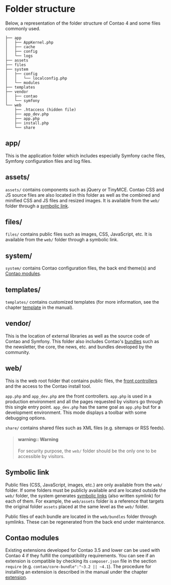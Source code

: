 # Folder structure

Below, a representation of the folder structure of Contao 4 and some files
commonly used.

```
├── app
│   ├── AppKernel.php
│   ├── cache
│   ├── config
│   └── logs
├── assets
├── files
├── system
│   ├── config
│   │   └── localconfig.php
│   └── modules
├── templates
├── vendor
│   ├── contao
│   └── symfony
└── web
    ├── .htaccess (hidden file)
    ├── app_dev.php
    ├── app.php
    ├── install.php
    └── share
```

## app/

This is the application folder which includes especially Symfony cache files,
Symfony configuration files and log files.


## assets/

`assets/` contains components such as jQuery or TinyMCE. Contao CSS and JS
source files are also located in this folder as well as the combined and
minified CSS and JS files and resized images. It is available from the `web/`
folder through a [symbolic link][1].


## files/

`files/` contains public files such as images, CSS, JavaScript, etc. It is
available from the `web/` folder through a symbolic link.


## system/

`system/` contains Contao configuration files, the back end theme(s) and
[Contao modules][2].


## templates/

`templates/` contains customized templates (for more information, see the
chapter [template][3] in the manual).


## vendor/

This is the location of external libraries as well as the source code of Contao
and Symfony. This folder also includes Contao's [bundles][4] such as the
newsletter, the core, the news, etc. and bundles developed by the community.


## web/

This is the web root folder that contains public files, the
[front controllers][5] and the access to the Contao install tool.

`app.php` and `app_dev.php` are the front controllers. `app.php` is used in a
production environment and all the pages requested by visitors go through this
single entry point. `app_dev.php` has the same goal as `app.php` but for a
development environment. This mode displays a toolbar with some debugging
options.

`share/` contains shared files such as XML files (e.g. sitemaps or RSS feeds).

> #### warning:: Warning
> For security purpose, the `web/` folder should be the only one to be
> accessible by visitors.


## Symbolic link

Public files (CSS, JavaScript, images, etc.) are only available from the `web/`
folder. If some folders must be publicly available and are located outside the
`web/` folder, the system generates [symbolic links][6] (also written symlink)
for each of them. For example, the `web/assets` folder is a reference that
targets the original folder `assets` placed at the same level as the `web/`
folder.

Public files of each bundle are located in the `web/bundles` folder through
symlinks. These can be regenerated from the back end under maintenance.


## Contao modules

Existing extensions developed for Contao 3.5 and lower can be used with Contao
4 if they fulfill the compatibility requirements. You can see if an extension is
compatible by checking its `composer.json` file in the section `require` (e.g.
`contao/core-bundle":"~3.2 || ~4.1`). The procedure for installing an extension
is described in the manual under the chapter [extension][7].


[1]: #symbolic-link
[2]: #contao-modules
[3]: https://docs.contao.org/books/manual/current/en/04-managing-content/templates.html
[4]: http://symfony.com/doc/current/glossary.html#term-bundle
[5]: https://en.wikipedia.org/wiki/Front_Controller_pattern
[6]: https://en.wikipedia.org/wiki/Symbolic_link
[7]: https://docs.contao.org/books/manual/current/en/05-system-administration/extensions.html
